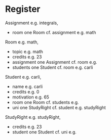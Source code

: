 
# Register

Assignment e.g. integrals, 
 + room one Room cf. assignment e.g. math


Room e.g. math, 
 + topic e.g. math
 + credits e.g. 23
 + assignment one Assignment cf. room e.g. 
 + students one Student cf. room e.g. carli


Student e.g. carli, 
 + name e.g. carli
 + credits e.g. 0
 + motivation e.g. 65
 + room one Room cf. students e.g. 
 + uni one StudyRight cf. student e.g. studyRight


StudyRight e.g. studyRight, 
 + credits e.g. 23
 + student one Student cf. uni e.g. 



